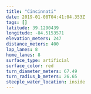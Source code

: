 ```yaml
---
title: "Cincinnati"
date: 2019-01-08T04:41:04.353Z
tags: []
latitude: 39.1290439
longitude: -84.5153571
elevation_meters: 247
distance_meters: 400
lap_lanes: 8
home_lanes: 8
surface_type: artificial
surface_color: red
turn_diameter_meters: 67.49
turn_radius_b_meters: 26.65
steeple_water_location: inside
---
```

